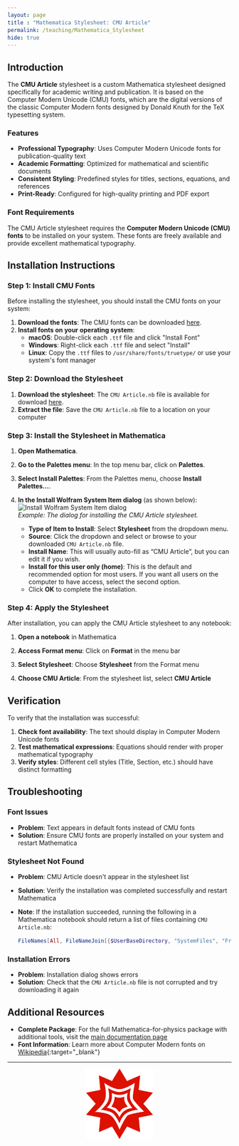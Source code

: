 ```yaml
---
layout: page 
title : "Mathematica Stylesheet: CMU Article"
permalink: /teaching/Mathematica_Stylesheet
hide: true
---
```


## Introduction

The **CMU Article** stylesheet is a custom Mathematica stylesheet designed specifically for academic writing and publication. It is based on the Computer Modern Unicode (CMU) fonts, which are the digital versions of the classic Computer Modern fonts designed by Donald Knuth for the TeX typesetting system.

### Features

- **Professional Typography**: Uses Computer Modern Unicode fonts for publication-quality text
- **Academic Formatting**: Optimized for mathematical and scientific documents
- **Consistent Styling**: Predefined styles for titles, sections, equations, and references
- **Print-Ready**: Configured for high-quality printing and PDF export

### Font Requirements

The CMU Article stylesheet requires the **Computer Modern Unicode (CMU) fonts** to be installed on your system. These fonts are freely available and provide excellent mathematical typography.

## Installation Instructions

### Step 1: Install CMU Fonts

Before installing the stylesheet, you should install the CMU fonts on your system:

1. **Download the fonts**: The CMU fonts can be downloaded [here]({{site.baseurl}}/teaching/Mathematica/CMUfonts.zip).
2. **Install fonts on your operating system**:
   - **macOS**: Double-click each `.ttf` file and click "Install Font"
   - **Windows**: Right-click each `.ttf` file and select "Install"
   - **Linux**: Copy the `.ttf` files to `/usr/share/fonts/truetype/` or use your system's font manager

### Step 2: Download the Stylesheet

1. **Download the stylesheet**: The `CMU Article.nb` file is available for download [here]({{site.baseurl}}/teaching/Mathematica/CMU%20Article.nb).
2. **Extract the file**: Save the `CMU Article.nb` file to a location on your computer

### Step 3: Install the Stylesheet in Mathematica

1. **Open Mathematica**.

2. **Go to the Palettes menu**: In the top menu bar, click on **Palettes**.

3. **Select Install Palettes**: From the Palettes menu, choose **Install Palettes...**.

4. **In the Install Wolfram System Item dialog** (as shown below):
    <img src="{{site.baseurl}}/teaching/Mathematica/dialog.png" alt="Install Wolfram System Item dialog" width="500" /><br/>
    *Example: The dialog for installing the CMU Article stylesheet.*

    - **Type of Item to Install**: Select **Stylesheet** from the dropdown menu.
    - **Source**: Click the dropdown and select or browse to your downloaded `CMU Article.nb` file.
    - **Install Name**: This will usually auto-fill as “CMU Article”, but you can edit it if you wish.
    - **Install for this user only (home)**: This is the default and recommended option for most users. If you want all users on the computer to have access, select the second option.
    - Click **OK** to complete the installation.

### Step 4: Apply the Stylesheet

After installation, you can apply the CMU Article stylesheet to any notebook:

1. **Open a notebook** in Mathematica

2. **Access Format menu**: Click on **Format** in the menu bar

3. **Select Stylesheet**: Choose **Stylesheet** from the Format menu

4. **Choose CMU Article**: From the stylesheet list, select **CMU Article**

## Verification

To verify that the installation was successful:

1. **Check font availability**: The text should display in Computer Modern Unicode fonts
2. **Test mathematical expressions**: Equations should render with proper mathematical typography
3. **Verify styles**: Different cell styles (Title, Section, etc.) should have distinct formatting

## Troubleshooting

### Font Issues
- **Problem**: Text appears in default fonts instead of CMU fonts
- **Solution**: Ensure CMU fonts are properly installed on your system and restart Mathematica

### Stylesheet Not Found
- **Problem**: CMU Article doesn't appear in the stylesheet list
- **Solution**: Verify the installation was completed successfully and restart Mathematica
- **Note**: If the installation succeeded, running the following in a Mathematica notebook should return a list of files containing `CMU Article.nb`:

  ```mathematica
  FileNames[All, FileNameJoin[{$UserBaseDirectory, "SystemFiles", "FrontEnd", "StyleSheets"}]]
  ```

### Installation Errors
- **Problem**: Installation dialog shows errors
- **Solution**: Check that the `CMU Article.nb` file is not corrupted and try downloading it again

## Additional Resources

- **Complete Package**: For the full Mathematica-for-physics package with additional tools, visit the [main documentation page]({{site.baseurl}}/teaching/Mathematica/)
- **Font Information**: Learn more about Computer Modern fonts on [Wikipedia](https://en.wikipedia.org/wiki/Computer_Modern){:target="_blank"}

---

<div style="text-align: center;">
  <img src="/assets/img/logos/Mathematica.png" alt="Mathematica" width="30%">
</div>


